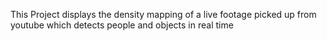 This Project displays the density mapping of a live footage picked up from youtube which detects people and objects in real time
